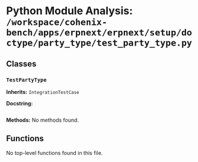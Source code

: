 # Python Module Analysis: `/workspace/cohenix-bench/apps/erpnext/erpnext/setup/doctype/party_type/test_party_type.py`

## Classes

### `TestPartyType`
**Inherits:** `IntegrationTestCase`


**Docstring:**
```

```

**Methods:**
No methods found.




## Functions

No top-level functions found in this file.
